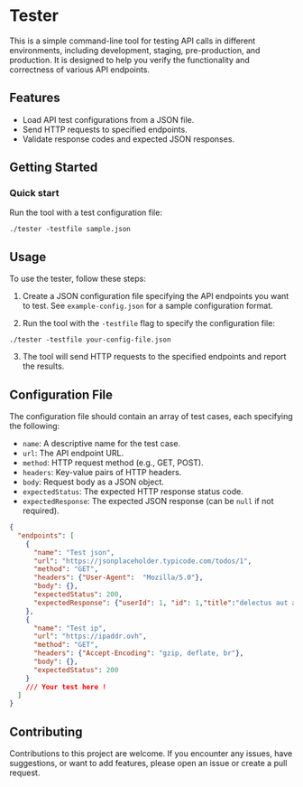 # Tester

This is a simple command-line tool for testing API calls in different environments, including development, staging, pre-production, and production. It is designed to help you verify the functionality and correctness of various API endpoints.

## Features

- Load API test configurations from a JSON file.
- Send HTTP requests to specified endpoints.
- Validate response codes and expected JSON responses.

## Getting Started

### Quick start
Run the tool with a test configuration file:

```shell
./tester -testfile sample.json
```

## Usage

To use the tester, follow these steps:

1. Create a JSON configuration file specifying the API endpoints you want to test. See `example-config.json` for a sample configuration format.

2. Run the tool with the `-testfile` flag to specify the configuration file:

```shell
./tester -testfile your-config-file.json
```

3. The tool will send HTTP requests to the specified endpoints and report the results.

## Configuration File

The configuration file should contain an array of test cases, each specifying the following:

- `name`: A descriptive name for the test case.
- `url`: The API endpoint URL.
- `method`: HTTP request method (e.g., GET, POST).
- `headers`: Key-value pairs of HTTP headers.
- `body`: Request body as a JSON object.
- `expectedStatus`: The expected HTTP response status code.
- `expectedResponse`: The expected JSON response (can be `null` if not required).

```json
{
  "endpoints": [
    {
      "name": "Test json",
      "url": "https://jsonplaceholder.typicode.com/todos/1",
      "method": "GET",
      "headers": {"User-Agent":  "Mozilla/5.0"},
      "body": {},
      "expectedStatus": 200,
      "expectedResponse": {"userId": 1, "id": 1,"title":"delectus aut autem","completed": false}
    },
    {
      "name": "Test ip",
      "url": "https://ipaddr.ovh",
      "method": "GET",
      "headers": {"Accept-Encoding": "gzip, deflate, br"},
      "body": {},
      "expectedStatus": 200
    }
    /// Your test here !
  ]
}

```

## Contributing

Contributions to this project are welcome. If you encounter any issues, have suggestions, or want to add features, please open an issue or create a pull request.